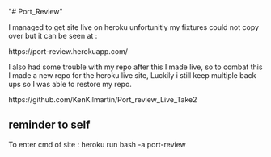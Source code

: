 "# Port_Review" 
<p>I managed to get site live on heroku unfortunitly my fixtures could not copy over but it can be seen at :  </p>
https://port-review.herokuapp.com/
<br>
<p> I also had some trouble with my repo after this I made live, so to combat this I  made a new repo for the heroku live site, Luckily i still keep multiple back ups so I was able to restore my repo.   </p>
https://github.com/KenKilmartin/Port_review_Live_Take2

<h2> reminder to self</h2>
<p>To enter cmd of site : heroku run bash -a port-review</p>
